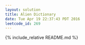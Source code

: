 ```yaml
---
layout: solution
title: Alien Dictionary
date: Tue Apr 19 22:37:43 PDT 2016
leetcode_id: 269
---
```

{% include_relative README.md %}
